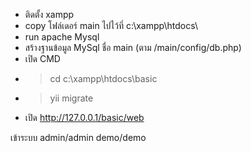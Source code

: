- ติดตั้ง xampp 
- copy โฟล์เดอร์ main ไปไว้ที่ c:\xampp\htdocs\ 
- run apache Mysql
- สร้างฐานข้อมูล MySql ชื่อ main (ตาม /main/config/db.php)
- เปิด CMD 
- >cd c:\xampp\htdocs\basic
- >yii migrate 
- เปิด http://127.0.0.1/basic/web

เข้าระบบ admin/admin   demo/demo
